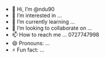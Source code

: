 - 👋 Hi, I’m @ndu90
- 👀 I’m interested in ...
- 🌱 I’m currently learning ...
- 💞️ I’m looking to collaborate on ...
- 📫 How to reach me ... 0727747998 
- 😄 Pronouns: ...
- ⚡ Fun fact: ...

<!---
ndu90/ndu90 is a ✨ special ✨ repository because its `README.md` (this file) appears on your GitHub profile.
You can click the Preview link to take a look at your changes.
--->
